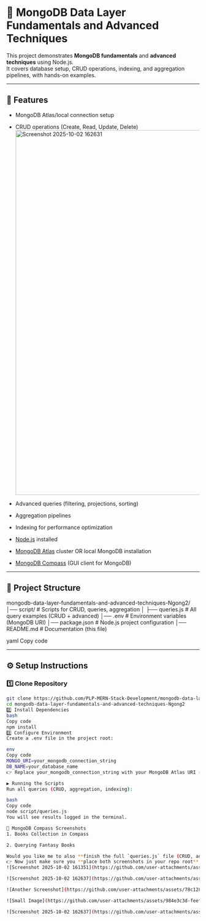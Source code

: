 # 📘 MongoDB Data Layer Fundamentals and Advanced Techniques

This project demonstrates **MongoDB fundamentals** and **advanced techniques** using Node.js.  
It covers database setup, CRUD operations, indexing, and aggregation pipelines, with hands-on examples.

---

## 🚀 Features
- MongoDB Atlas/local connection setup  
- CRUD operations (Create, Read, Update, Delete)  <img width="1879" height="952" alt="Screenshot 2025-10-02 162631" src="https://github.com/user-attachments/assets/51031104-55d0-41c9-bd82-d4e392c86947" />

- Advanced queries (filtering, projections, sorting)  
- Aggregation pipelines  
- Indexing for performance optimization  

- [Node.js](https://nodejs.org/) installed  
- [MongoDB Atlas](https://www.mongodb.com/cloud/atlas) cluster OR local MongoDB installation  
- [MongoDB Compass](https://www.mongodb.com/try/download/compass) (GUI client for MongoDB)  

---

## 📂 Project Structure
mongodb-data-layer-fundamentals-and-advanced-techniques-Ngong2/
│── script/ # Scripts for CRUD, queries, aggregation
│ ├── queries.js # All query examples (CRUD + advanced)
│── .env # Environment variables (MongoDB URI)
│── package.json # Node.js project configuration
│── README.md # Documentation (this file)

yaml
Copy code

---

## ⚙️ Setup Instructions

### 1️⃣ Clone Repository
```bash
git clone https://github.com/PLP-MERN-Stack-Development/mongodb-data-layer-fundamentals-and-advanced-techniques-Ngong2.git
cd mongodb-data-layer-fundamentals-and-advanced-techniques-Ngong2
2️⃣ Install Dependencies
bash
Copy code
npm install
3️⃣ Configure Environment
Create a .env file in the project root:

env
Copy code
MONGO_URI=your_mongodb_connection_string
DB_NAME=your_database_name
👉 Replace your_mongodb_connection_string with your MongoDB Atlas URI (or mongodb://127.0.0.1:27017 if running locally).

▶️ Running the Scripts
Run all queries (CRUD, aggregation, indexing):

bash
Copy code
node script/queries.js
You will see results logged in the terminal.

📸 MongoDB Compass Screenshots
1. Books Collection in Compass

2. Querying Fantasy Books

Would you like me to also **finish the full `queries.js` file (CRUD, advanced queries, aggregations, indexing)** so you just run `node script/queries.js` and see results like in your Compass screenshots?
👉 Now just make sure you **place both screenshots in your repo root** with the same filenames:
![Screenshot 2025-10-02 161351](https://github.com/user-attachments/assets/7a82ca3c-990a-4c54-b994-772bbc06006e)

![Screenshot 2025-10-02 162637](https://github.com/user-attachments/assets/b226377f-43b8-418e-8320-f8f784528ea2)

![Another Screenshot](https://github.com/user-attachments/assets/78c1286b-29fb-4aca-9565-a1e3fa2f09b3)

![Small Image](https://github.com/user-attachments/assets/984e3c3d-feef-4ab3-8665-1599e38a4ab8)

![Screenshot 2025-10-02 162637](https://github.com/user-attachments/assets/38a71609-6574-4c3c-a71d-1564d52df546)




